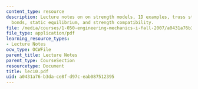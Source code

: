 ```yaml
---
content_type: resource
description: Lecture notes on on strength models, 1D examples, truss structures, atomic
  bonds, static equilibrium, and strength compatibility.
file: /media/courses/1-050-engineering-mechanics-i-fall-2007/a0431a76b3dace8fd97ceab087512395_lec10.pdf
file_type: application/pdf
learning_resource_types:
- Lecture Notes
ocw_type: OCWFile
parent_title: Lecture Notes
parent_type: CourseSection
resourcetype: Document
title: lec10.pdf
uid: a0431a76-b3da-ce8f-d97c-eab087512395
---
```

